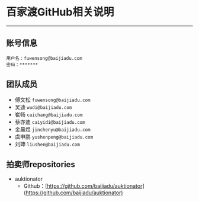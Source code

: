 # 百家渡GitHub相关说明

***

## 账号信息

    用户名：fuwensong@baijiadu.com
    密码：*******

## 团队成员

- 傅文松 `fuwensong@baijiadu.com`
- 吴迪 `wudi@baijiadu.com`
- 崔畅 `cuichang@baijiadu.com`
- 蔡亦迪 `caiyidi@baijiadu.com`
- 金晨煜 `jinchenyu@baijiadu.com`
- 虞申鹏 `yushenpeng@baijiadu.com`
- 刘珅 `liushen@baijiadu.com`

## 拍卖师repositories

- auktionator
    - Github：[https://github.com/baijiadu/auktionator](https://github.com/baijiadu/auktionator)
